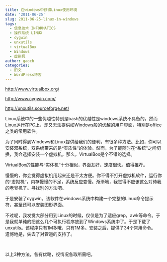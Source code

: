 ```yaml
---
title: 在windows中获得Linux使用环境
date: '2011-06-25'
slug: 2011-06-25-linux-in-windows
tags:
  - 信息技术 INFORMATICS
  - 操作系统 LINUX
  - cygwin
  - unxutils
  - virtualBox
  - Windows
  - 虚拟机
author: gaoch
categories:
  - 旧文
  - WordPress博客
---
```



<span lang="EN-US"><http://www.virtualbox.org/></span>

<span lang="EN-US"><http://www.cygwin.com/></span>

<span lang="EN-US"><http://unxutils.sourceforge.net/></span>

<span lang="EN-US">Linux</span><span style="font-family:宋体;
mso-ascii-font-family:Calibri;mso-ascii-theme-font:minor-latin;mso-fareast-font-family:
宋体;mso-fareast-theme-font:minor-fareast;mso-hansi-font-family:Calibri;
mso-hansi-theme-font:minor-latin">系统中的一些优越性特别是</span><span
lang="EN-US">bash</span><span
style="font-family:宋体;mso-ascii-font-family:Calibri;mso-ascii-theme-font:minor-latin;
mso-fareast-font-family:宋体;mso-fareast-theme-font:minor-fareast;mso-hansi-font-family:
Calibri;mso-hansi-theme-font:minor-latin">的优越性是</span><span
lang="EN-US">windows</span><span
style="font-family:宋体;mso-ascii-font-family:Calibri;mso-ascii-theme-font:minor-latin;
mso-fareast-font-family:宋体;mso-fareast-theme-font:minor-fareast;mso-hansi-font-family:
Calibri;mso-hansi-theme-font:minor-latin">系统不具备的。然而</span><span
lang="EN-US">Linux</span><span
style="font-family:宋体;mso-ascii-font-family:Calibri;mso-ascii-theme-font:minor-latin;
mso-fareast-font-family:宋体;mso-fareast-theme-font:minor-fareast;mso-hansi-font-family:
Calibri;mso-hansi-theme-font:minor-latin">运行在</span><span
lang="EN-US">PC</span><span
style="font-family:宋体;mso-ascii-font-family:Calibri;mso-ascii-theme-font:minor-latin;
mso-fareast-font-family:宋体;mso-fareast-theme-font:minor-fareast;mso-hansi-font-family:
Calibri;mso-hansi-theme-font:minor-latin">上，却又无法提供如</span><span
lang="EN-US">Windows</span><span
style="font-family:宋体;mso-ascii-font-family:Calibri;mso-ascii-theme-font:minor-latin;
mso-fareast-font-family:宋体;mso-fareast-theme-font:minor-fareast;mso-hansi-font-family:
Calibri;mso-hansi-theme-font:minor-latin">般的优越的用户界面，特别是</span><span
lang="EN-US">office</span><span
style="font-family:宋体;mso-ascii-font-family:Calibri;mso-ascii-theme-font:minor-latin;
mso-fareast-font-family:宋体;mso-fareast-theme-font:minor-fareast;mso-hansi-font-family:
Calibri;mso-hansi-theme-font:minor-latin">之类的常用软件。</span><span
lang="EN-US"></span>

<span style="font-family:宋体;mso-ascii-font-family:Calibri;
mso-ascii-theme-font:minor-latin;mso-fareast-font-family:宋体;mso-fareast-theme-font:
minor-fareast;mso-hansi-font-family:Calibri;mso-hansi-theme-font:minor-latin">为了同时得到</span><span
lang="EN-US">Windows</span><span
style="font-family:宋体;mso-ascii-font-family:
Calibri;mso-ascii-theme-font:minor-latin;mso-fareast-font-family:宋体;mso-fareast-theme-font:
minor-fareast;mso-hansi-font-family:Calibri;mso-hansi-theme-font:minor-latin">和</span><span
lang="EN-US">Linux</span><span
style="font-family:宋体;mso-ascii-font-family:Calibri;
mso-ascii-theme-font:minor-latin;mso-fareast-font-family:宋体;mso-fareast-theme-font:
minor-fareast;mso-hansi-font-family:Calibri;mso-hansi-theme-font:minor-latin">提供给我们的便利，有很多种方法。比如，你可以安装双系统，双系统带来的是“实质性”的体验。然而，为了能随时在“系统”之间切换，我会选择安装一个虚拟机。那么，</span><span
lang="EN-US">VirtualBox</span><span
style="font-family:宋体;mso-ascii-font-family:
Calibri;mso-ascii-theme-font:minor-latin;mso-fareast-font-family:宋体;mso-fareast-theme-font:
minor-fareast;mso-hansi-font-family:Calibri;mso-hansi-theme-font:minor-latin">是个不错的选择。</span><span
lang="EN-US"></span>

<span lang="EN-US">VirtualBox</span><span style="font-family:
宋体;mso-ascii-font-family:Calibri;mso-ascii-theme-font:minor-latin;mso-fareast-font-family:
宋体;mso-fareast-theme-font:minor-fareast;mso-hansi-font-family:Calibri;
mso-hansi-theme-font:minor-latin">的性能与“实体机”十分相似，界面友好，速度很快。值得推荐。</span><span
lang="EN-US"></span>

<span style="font-family:宋体;mso-ascii-font-family:Calibri;
mso-ascii-theme-font:minor-latin;mso-fareast-font-family:宋体;mso-fareast-theme-font:
minor-fareast;mso-hansi-font-family:Calibri;mso-hansi-theme-font:minor-latin">慢慢的，你会觉得虚拟机用起来还是不太方便。你不得不打开虚拟机软件，运行你的“虚拟机”，内存慢慢的不足，系统反应变慢。渐渐地，我觉得不应该这么对待我的老爷机了。寻找别的方法吧。</span><span
lang="EN-US"></span>

<span style="font-family:宋体;mso-ascii-font-family:Calibri;
mso-ascii-theme-font:minor-latin;mso-fareast-font-family:宋体;mso-fareast-theme-font:
minor-fareast;mso-hansi-font-family:Calibri;mso-hansi-theme-font:minor-latin">于是安装了</span><span
lang="EN-US">cygwin</span><span
style="font-family:宋体;mso-ascii-font-family:Calibri;
mso-ascii-theme-font:minor-latin;mso-fareast-font-family:宋体;mso-fareast-theme-font:
minor-fareast;mso-hansi-font-family:Calibri;mso-hansi-theme-font:minor-latin">。该软件在</span><span
lang="EN-US">windows</span><span
style="font-family:宋体;mso-ascii-font-family:
Calibri;mso-ascii-theme-font:minor-latin;mso-fareast-font-family:宋体;mso-fareast-theme-font:
minor-fareast;mso-hansi-font-family:Calibri;mso-hansi-theme-font:minor-latin">系统中构建一个完整的</span><span
lang="EN-US">Linux</span><span
style="font-family:宋体;mso-ascii-font-family:Calibri;
mso-ascii-theme-font:minor-latin;mso-fareast-font-family:宋体;mso-fareast-theme-font:
minor-fareast;mso-hansi-font-family:Calibri;mso-hansi-theme-font:minor-latin">命令提示符，甚至还可以安装图形界面。</span><span
lang="EN-US"></span>

<span style="font-family:宋体;mso-ascii-font-family:Calibri;
mso-ascii-theme-font:minor-latin;mso-fareast-font-family:宋体;mso-fareast-theme-font:
minor-fareast;mso-hansi-font-family:Calibri;mso-hansi-theme-font:minor-latin">不过呢，我发觉大部分用到</span><span
lang="EN-US">Linux</span><span
style="font-family:宋体;mso-ascii-font-family:Calibri;
mso-ascii-theme-font:minor-latin;mso-fareast-font-family:宋体;mso-fareast-theme-font:
minor-fareast;mso-hansi-font-family:Calibri;mso-hansi-theme-font:minor-latin">的时候，仅仅是为了适应</span><span
lang="EN-US">grep</span><span
style="font-family:宋体;mso-ascii-font-family:Calibri;
mso-ascii-theme-font:minor-latin;mso-fareast-font-family:宋体;mso-fareast-theme-font:
minor-fareast;mso-hansi-font-family:Calibri;mso-hansi-theme-font:minor-latin">，</span><span
lang="EN-US">awk</span><span
style="font-family:宋体;mso-ascii-font-family:Calibri;
mso-ascii-theme-font:minor-latin;mso-fareast-font-family:宋体;mso-fareast-theme-font:
minor-fareast;mso-hansi-font-family:Calibri;mso-hansi-theme-font:minor-latin">等命令。于是我就单纯的把这么几个可执行程序放到了</span><span
lang="EN-US">Windows</span><span
style="font-family:宋体;mso-ascii-font-family:
Calibri;mso-ascii-theme-font:minor-latin;mso-fareast-font-family:宋体;mso-fareast-theme-font:
minor-fareast;mso-hansi-font-family:Calibri;mso-hansi-theme-font:minor-latin">系统中了。于是下载了</span><span
lang="EN-US">unxutils</span><span
style="font-family:宋体;mso-ascii-font-family:
Calibri;mso-ascii-theme-font:minor-latin;mso-fareast-font-family:宋体;mso-fareast-theme-font:
minor-fareast;mso-hansi-font-family:Calibri;mso-hansi-theme-font:minor-latin">。该程序只有</span><span
lang="EN-US">1M</span><span
style="font-family:宋体;mso-ascii-font-family:Calibri;
mso-ascii-theme-font:minor-latin;mso-fareast-font-family:宋体;mso-fareast-theme-font:
minor-fareast;mso-hansi-font-family:Calibri;mso-hansi-theme-font:minor-latin">多哦，只有</span><span
lang="EN-US">1M</span><span
style="font-family:宋体;mso-ascii-font-family:Calibri;
mso-ascii-theme-font:minor-latin;mso-fareast-font-family:宋体;mso-fareast-theme-font:
minor-fareast;mso-hansi-font-family:Calibri;mso-hansi-theme-font:minor-latin">多。安装之后，提供了</span><span
lang="EN-US">34</span><span
style="font-family:宋体;mso-ascii-font-family:Calibri;
mso-ascii-theme-font:minor-latin;mso-fareast-font-family:宋体;mso-fareast-theme-font:
minor-fareast;mso-hansi-font-family:Calibri;mso-hansi-theme-font:minor-latin">个常用命令。</span><span
lang="EN-US">  
</span><span
style="font-family:宋体;mso-ascii-font-family:Calibri;mso-ascii-theme-font:
minor-latin;mso-fareast-font-family:宋体;mso-fareast-theme-font:minor-fareast;
mso-hansi-font-family:Calibri;mso-hansi-theme-font:minor-latin">遗憾地是，失去了对管道的支持了。</span><span
lang="EN-US"></span>

<span lang="EN-US"> </span>

<span style="font-family:宋体;mso-ascii-font-family:Calibri;
mso-ascii-theme-font:minor-latin;mso-fareast-font-family:宋体;mso-fareast-theme-font:
minor-fareast;mso-hansi-font-family:Calibri;mso-hansi-theme-font:minor-latin">以上</span><span
lang="EN-US">3</span><span
style="font-family:宋体;mso-ascii-font-family:Calibri;
mso-ascii-theme-font:minor-latin;mso-fareast-font-family:宋体;mso-fareast-theme-font:
minor-fareast;mso-hansi-font-family:Calibri;mso-hansi-theme-font:minor-latin">种方法，各有优略，视情况各取所需吧。</span><span
lang="EN-US"></span>
